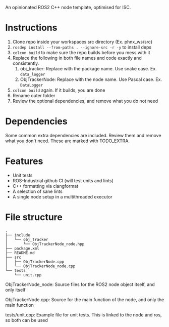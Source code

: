 An opinionated ROS2 C++ node template, optimised for ISC.

# Instructions

1. Clone repo inside your workspaces src directory (Ex. phnx_ws/src)
2. `rosdep install --from-paths . --ignore-src -r -y` to install deps
3. `colcon build` to make sure the repo builds before you mess with it
4. Replace the following in both file names and code exactly and consistently. 
   1. obj_tracker: Replace with the package name. Use snake case. Ex. `data_logger`
   2. ObjTrackerNode: Replace with the node name. Use Pascal case. Ex. `DataLogger`
5. `colcon build` again. If it builds, you are done
6. Rename outer folder
7. Review the optional dependencies, and remove what you do not need

# Dependencies
Some common extra dependencies are included. Review them and remove what you don't need.
These are marked with TODO_EXTRA.

# Features

- Unit tests
- ROS-Industrial github CI (will test units and lints)
- C++ formatting via clangformat
- A selection of sane lints
- A single node setup in a multithreaded executor

# File structure

```
.
├── include
│   └── obj_tracker
│       └── ObjTrackerNode_node.hpp
├── package.xml
├── README.md
├── src
│   ├── ObjTrackerNode.cpp
│   └── ObjTrackerNode_node.cpp
└── tests
    └── unit.cpp
```

ObjTrackerNode_node: Source files for the ROS2 node object itself, and only itself

ObjTrackerNode.cpp: Source for the main function of the node, and only the main function

tests/unit.cpp: Example file for unit tests. This is linked to the node and ros, so both can be used